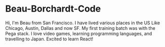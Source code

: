 # Beau-Borchardt-Code

Hi, I'm Beau from San Francisco. I have lived various places in the US Like Chicago, Austin, Dallas and now SF. My first training batch was with the Pega stack. I love video games, learning programming languages, and travelling to Japan. Excited to learn React!

